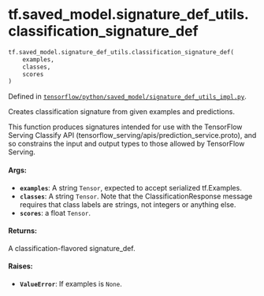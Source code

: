<div itemscope itemtype="http://developers.google.com/ReferenceObject">
<meta itemprop="name" content="tf.saved_model.signature_def_utils.classification_signature_def" />
</div>

# tf.saved_model.signature_def_utils.classification_signature_def

``` python
tf.saved_model.signature_def_utils.classification_signature_def(
    examples,
    classes,
    scores
)
```



Defined in [`tensorflow/python/saved_model/signature_def_utils_impl.py`](https://www.tensorflow.org/code/tensorflow/python/saved_model/signature_def_utils_impl.py).

Creates classification signature from given examples and predictions.

This function produces signatures intended for use with the TensorFlow Serving
Classify API (tensorflow_serving/apis/prediction_service.proto), and so
constrains the input and output types to those allowed by TensorFlow Serving.

#### Args:

* <b>`examples`</b>: A string `Tensor`, expected to accept serialized tf.Examples.
* <b>`classes`</b>: A string `Tensor`.  Note that the ClassificationResponse message
    requires that class labels are strings, not integers or anything else.
* <b>`scores`</b>: a float `Tensor`.


#### Returns:

A classification-flavored signature_def.


#### Raises:

* <b>`ValueError`</b>: If examples is `None`.
